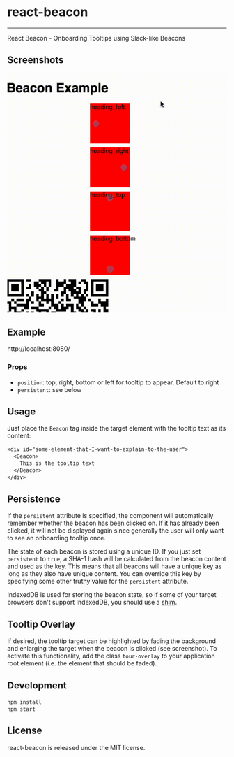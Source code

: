 # react-beacon
---

React Beacon - Onboarding Tooltips using Slack-like Beacons

## Screenshots

<img src="https://raw.githubusercontent.com/salsita/react-beacon/master/assets/react-beacon.gif" width="600"/>

## Example

http://localhost:8080/

### Props

* `position`: top, right, bottom or left for tooltip to appear. Default to right
* `persistent`: see below

## Usage

Just place the `Beacon` tag inside the target element with the tooltip text as its content:

```
<div id="some-element-that-I-want-to-explain-to-the-user">
  <Beacon>
    This is the tooltip text
  </Beacon>
</div>
```

## Persistence

If the `persistent` attribute is specified, the component will automatically remember whether the beacon has been
clicked on. If it has already been clicked, it will not be displayed again since generally the user will only want
to see an onboarding tooltip once.

The state of each beacon is stored using a unique ID. If you just set `persistent` to `true`, a SHA-1 hash will
be calculated from the beacon content and used as the key. This means that all beacons will have a unique key as
long as they also have unique content. You can override this key by specifying some other truthy value for
the `persistent` attribute.

IndexedDB is used for storing the beacon state, so if some of your target browsers don't support IndexedDB,
you should use a [shim](https://github.com/axemclion/IndexedDBShim).

## Tooltip Overlay

If desired, the tooltip target can be highlighted by fading the background and enlarging the target when
the beacon is clicked (see screenshot). To activate this functionality, add the class `tour-overlay` to
your application root element (i.e. the element that should be faded).

## Development

```
npm install
npm start
```

## License

react-beacon is released under the MIT license.
